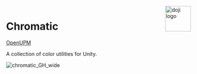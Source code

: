 <a href="https://www.doji-tech.com/">
  <img src="https://www.doji-tech.com/assets/favicon.ico" alt="doji logo" title="Doji" align="right" height="70" />
</a>

# Chromatic
 <a href="https://openupm.com/packages/com.doji.chromatic/">OpenUPM</a>
 
A collection of color utilities for Unity.

![chromatic_GH_wide](https://github.com/julienkay/com.doji.chromatic/assets/26555424/ce1de529-7122-4e48-b5ef-e93a98cb8fc4)
